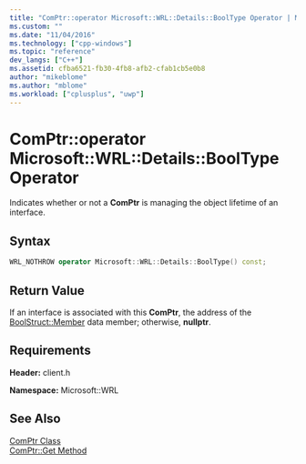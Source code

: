 ```yaml
---
title: "ComPtr::operator Microsoft::WRL::Details::BoolType Operator | Microsoft Docs"
ms.custom: ""
ms.date: "11/04/2016"
ms.technology: ["cpp-windows"]
ms.topic: "reference"
dev_langs: ["C++"]
ms.assetid: cfba6521-fb30-4fb8-afb2-cfab1cb5e0b8
author: "mikeblome"
ms.author: "mblome"
ms.workload: ["cplusplus", "uwp"]
---
```

# ComPtr::operator Microsoft::WRL::Details::BoolType Operator

Indicates whether or not a **ComPtr** is managing the object lifetime of an interface.

## Syntax

```cpp
WRL_NOTHROW operator Microsoft::WRL::Details::BoolType() const;
```

## Return Value

If an interface is associated with this **ComPtr**, the address of the [BoolStruct::Member](../windows/boolstruct-member-data-member.md) data member; otherwise, **nullptr**.

## Requirements

**Header:** client.h

**Namespace:** Microsoft::WRL

## See Also

[ComPtr Class](../windows/comptr-class.md)  
[ComPtr::Get Method](../windows/comptr-get-method.md)